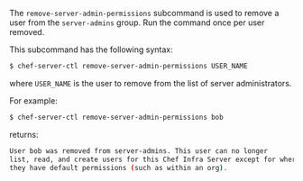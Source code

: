 The `remove-server-admin-permissions` subcommand is used to remove a
user from the `server-admins` group. Run the command once per user
removed.

This subcommand has the following syntax:

``` bash
$ chef-server-ctl remove-server-admin-permissions USER_NAME
```

where `USER_NAME` is the user to remove from the list of server
administrators.

For example:

``` bash
$ chef-server-ctl remove-server-admin-permissions bob
```

returns:

``` bash
User bob was removed from server-admins. This user can no longer
list, read, and create users for this Chef Infra Server except for where
they have default permissions (such as within an org).
```